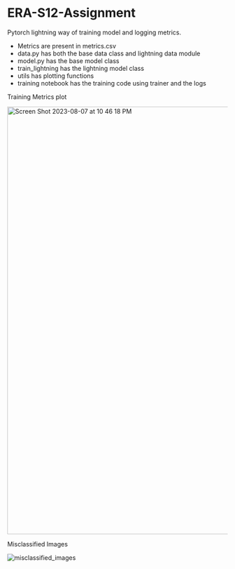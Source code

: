 # ERA-S12-Assignment

Pytorch lightning way of training model and logging metrics.

- Metrics are present in metrics.csv
- data.py has both the base data class and lightning data module
- model.py has the base model class
- train_lightning has the lightning model class
- utils has plotting functions
- training notebook has the training code using trainer and the logs

Training Metrics plot

<img width="975" alt="Screen Shot 2023-08-07 at 10 46 18 PM" src="https://github.com/kurchi1205/ERA-S12-Assignment/assets/40196782/8dd4b5d0-ee76-48e6-85b8-b780a791c199">


Misclassified Images

![misclassified_images](https://github.com/kurchi1205/ERA-S12-Assignment/assets/40196782/bd4933f6-b0af-45aa-b92c-c81a5f75e6bd)

